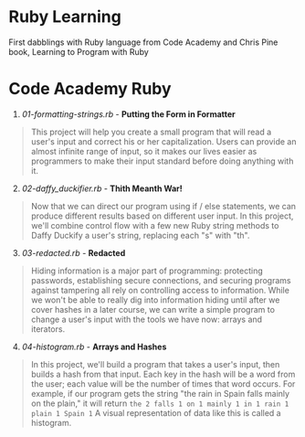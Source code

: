 # Ruby Learning
First dabblings with Ruby language from Code Academy and Chris Pine book, Learning to Program with Ruby

# Code Academy Ruby
1. *01-formatting-strings.rb* - **Putting the Form in Formatter**
> This project will help you create a small program that will read a user's input and correct his or her capitalization. Users can provide an almost infinite range of input, so it makes our lives easier as programmers to make their input standard before doing anything with it.

2. *02-daffy_duckifier.rb* - **Thith Meanth War!**
> Now that we can direct our program using if / else statements, we can produce different results based on different user input. In this project, we'll combine control flow with a few new Ruby string methods to Daffy Duckify a user's string, replacing each "s" with "th".

3. *03-redacted.rb* - **Redacted**
> Hiding information is a major part of programming: protecting passwords, establishing secure connections, and securing programs against tampering all rely on controlling access to information. While we won't be able to really dig into information hiding until after we cover hashes in a later course, we can write a simple program to change a user's input with the tools we have now: arrays and iterators.

4. *04-histogram.rb* - **Arrays and Hashes**
> In this project, we'll build a program that takes a user's input, then builds a hash from that input. Each key in the hash will be a word from the user; each value will be the number of times that word occurs. For example, if our program gets the string "the rain in Spain falls mainly on the plain," it will return
`the 2
falls 1
on 1
mainly 1
in 1
rain 1
plain 1
Spain 1`
A visual representation of data like this is called a histogram.

